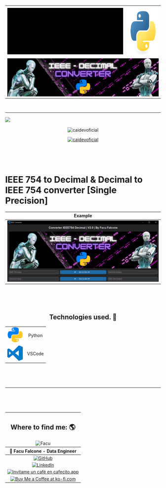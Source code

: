 <table>
    <tr>
        <td>
            <img alt="Logo Facu Falcone" src="https://github.com/caidevOficial/Logos/raw/master/Personales/Personal_Logo_Gif.gif?raw=true" height="150px" />
        </td>
        <td>
            <img alt="Python Logo" src="https://github.com/devicons/devicon/raw/master/icons/python/python-original.svg?raw=true" height="160px" />
        </td>
    </tr>
    <tr>
        <td align="center" colspan='2'>
            <img alt="Logo App" src="./assets/img/UTN_Ieee_Decimal_App_v2.png?raw=true" />
        </td>
    </tr>
</table></br>

---

![](https://hit.yhype.me/github/profile?user_id=12877139)

<p align="center">
    <img src="https://komarev.com/ghpvc/?username=caidevoficial&label=Profile%20views&color=0e75b6&style=plastic" alt="caidevoficial" />
</p>

<p align="center">
    <a href="https://github.com/CaidevOficial">
        <img src="https://github-profile-trophy.vercel.app/?username=caidevoficial&theme=nord&column=7" alt="caidevoficial" />
    </a>
</p>
<br><br><br>

# IEEE 754 to Decimal & Decimal to IEEE 754 converter [Single Precision]

<table>
  <thead>
    <th>Example</th>
  </thead>
  <tbody>
    <tr>
      <td>
          <img alt="App Image" src="./assets/img/UTN_App_GUI.png?raw=true"/>
      </td>
    </tr>
  <tbody>
</table>

<br><br><br>
<table align='center'>
    <h2 align='center'>Technologies used. 📌</h2>
    <tr align='center'>
        <td>
            <a href="https://www.python.org/downloads/"><img alt="Pyhton Logo" src="https://github.com/caidevOficial/Logos/blob/master/Lenguajes/py_logo1_1.png?raw=true" width="50px" height="50px" /></a>
        </td>
        <td><center>Python</center></td>
    </tr>
    <tr align='center'>
        <td>
            <a href="https://code.visualstudio.com/"><img alt="VSCode Logo" src="https://github.com/caidevOficial/Logos/blob/master/Lenguajes/visual-studio-code.svg?raw=true" height="50px" /></a>
        </td>
        <td><center>VSCode</center></td>
    </tr>
</table>
<br><br><br>

---

<br><br><br>
<table align='center'>
  <theader>
  <th><h2 align='center'>Where to find me: 🌎</h2></th>
    <tr align='center'>
      <td>
        <img class="circular" alt="Facu" src="https://avatars1.githubusercontent.com/u/12877139?s=400&u=d369ee24466653d9bbeeb9654930e3ff1c67b76a&v=4" width="80px" height="80px" />
      </td>
    </tr>
    <th><center>🤴 Facu Falcone - Data Engineer</center></th>
    </theader>
    <tbody>
    <tr align='center'>
      <td>
        <a href="https://github.com/caidevOficial/">
          <img alt="GitHub" src="https://img.shields.io/badge/GitHub-%2312100E.svg?&style=for-the-badge&logo=Github&logoColor=white" width="125px" height="30px" />
        </a>
      </td>
    </tr>
    <tr align='center'>
      <td>
          <a href="https://www.linkedin.com/in/facundo-falcone/">
            <img alt="LinkedIn" src="https://img.shields.io/badge/linkedin-%230077B5.svg?&style=for-the-badge&logo=linkedin&logoColor=white" width="125px" height="30px" />
          </a>
      </td>
    </tr>
    <tr align='center'>
      <td>
        <a href="https://cafecito.app/caidevoficial/">
          <img alt='Invitame un café en cafecito.app' srcset='https://cdn.cafecito.app/imgs/buttons/button_5.png 1x, https://cdn.cafecito.app/imgs/buttons/button_5_2x.png 2x, https://cdn.cafecito.app/imgs/buttons/button_5_3.75x.png 3.75x' src='https://cdn.cafecito.app/imgs/buttons/button_5.png' width="125px" height="30px" />
        </a>
      </td>
    </tr>
    <tr align='center'>
      <td>
        <a href='https://ko-fi.com/P5P74JBOH' target='_blank'>
          <img width="125px" height="30px" style='border:0px;height:36px;' src='https://cdn.ko-fi.com/cdn/kofi1.png?v=2' border='0' alt='Buy Me a Coffee at ko-fi.com' />
        </a>
      </td>
    </tr>
  </tbody>
</table>
